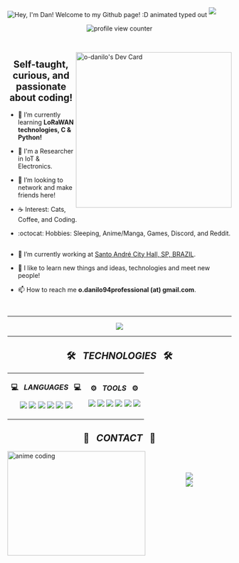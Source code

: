 <img src="https://readme-typing-svg.demolab.com?font=Operator+Mono&size=37&duration=2800&pause=2000&color=FAFAFA&center=true&vCenter=true&width=940&height=50&lines=Hello,+My+name+is+Danilo+Oliveira!;I'm+from+Santo+André,+SP+-+Brazil;I+work+in+IOT+and+Electronics+Development;Welcome+and+enjoy!+:D" align="middle" alt="Hey, I'm Dan! Welcome to my Github page! :D animated typed out">
<img  src="assests/borderseperator.gif">

<p align="center">
    <img src="https://komarev.com/ghpvc/?username=o-danilo&color=0079fa&style=flat-square&label=PROFILE+VIEWS" alt="profile view counter">
</p> <br>

<a href="https://app.daily.dev/o-danilo"> <img align='right' src="https://api.daily.dev/devcards/8fddb2af28184ef78283439a583c3cb1.png?r=fa0" width="350" alt="o-danilo's Dev Card" /></a>

<h2 align="center"> Self-taught, curious, and passionate about coding!</h2>

* 🌳 I’m currently learning **LoRaWAN technologies, C & Python!** <br>

* 🤵 I'm a Researcher in IoT & Electronics.

* 🐾 I’m looking to network and make friends here! <br>

* ☕ Interest: Cats, Coffee, and Coding. <br>

* :octocat: Hobbies: Sleeping, Anime/Manga, Games, Discord, and Reddit. <br>

<h2></h2>



- 🔭 I’m currently working at [Santo André City Hall, SP, BRAZIL](https://web.santoandre.sp.gov.br).

- 🤖 I like to learn new things and ideas, technologies and meet new people!

<!-- - 👨‍💻 I’m currently learning **C, Typescript & Python**. -->

- 📫 How to reach me **o.danilo94professional (at) gmail.com**.

<br><hr />
<div align="center">
  <img src="https://i.pinimg.com/originals/a1/9d/14/a19d149acd516549f0a2ac035b88cd35.gif">
</div>
<hr />
<h2 align="center">🛠️&ensp; <i>TECHNOLOGIES</i> &ensp;🛠️</h2>
<div>
  <table>
    <th>
      <p align="center">
        <p align="center">💻&ensp; <i>LANGUAGES</i> &ensp;💻</p>
        <img src="https://img.shields.io/badge/shell_script-%23121011.svg?style=for-the-badge&logo=gnu-bash&logoColor=white" />
        <img src="https://img.shields.io/badge/python-3670A0?style=for-the-badge&logo=python&logoColor=ffdd54" />
        <img src="https://img.shields.io/badge/ruby-%23CC342D.svg?style=for-the-badge&logo=ruby&logoColor=white" />
        <img src="https://img.shields.io/badge/r-%23276DC3.svg?style=for-the-badge&logo=r&logoColor=white" />
        <img src="https://img.shields.io/badge/c++-%2300599C.svg?style=for-the-badge&logo=c%2B%2B&logoColor=white" />
        <img src="https://img.shields.io/badge/c-%2300599C.svg?style=for-the-badge&logo=c&logoColor=white" />
      </p>
    </th>
    <th>
      <p align="center">
      <p align="center">⚙️&ensp; <i>TOOLS</i> &ensp;⚙️</p>
        <img src="https://img.shields.io/badge/Visual_Studio_Code-0078D4?style=for-the-badge&logo=visual%20studio%20code&logoColor=white" />
        <img src="https://img.shields.io/badge/VIM-%2311AB00.svg?style=for-the-badge&logo=vim&logoColor=white" />
        <img src="https://img.shields.io/badge/-Arduino-00979D?style=for-the-badge&logo=Arduino&logoColor=white" />
        <img src="https://img.shields.io/badge/GIT-E44C30?style=for-the-badge&logo=git&logoColor=white" />
        <img src="https://img.shields.io/badge/GitHub-100000?style=for-the-badge&logo=github&logoColor=white" />
        <img src="https://img.shields.io/badge/GitLab-330F63?style=for-the-badge&logo=gitlab&logoColor=white" />
      </p>    
    </th>
  </table>
<div>
 <h2></h2>
<h2 align="center">🙋‍&ensp; <i>CONTACT</i> &ensp;🙋‍</h2>
<a>&nbsp;</a>
<img align="left" width="310px" height="235px" src="https://www.ignboards.com/proxy.php?image=https%3A%2F%2Fi.pinimg.com%2Foriginals%2F29%2F9a%2F9d%2F299a9d775a786be5973804cb13248842.gif&hash=8fa1acaab0e1387307a3c8ccff3b94a3" alt="anime coding" />
<div>
  <p align="center">
  <br>
    <a href="https://www.linkedin.com/in/o-danilo" target="_blank"><img src="https://img.shields.io/badge/-LinkedIn-%230077B5?style=for-the-badge&logo=linkedin&logoColor=white" target="_blank"></a> <br>
    <a href="https://stackoverflow.com/users/18716886/o-danilo"><img src="https://img.shields.io/badge/Stack%20Overflow-F58025?style=for-the-badge&logo=Stack%20Overflow&logoColor=white"></a>
       </p><br><br>
    <p align="center">
<!--    <a href="https://github.com/leoszm" target="_blank"><img height="55" width="55" src="./images/buttons/githublogo.png" alt=""/>&nbsp;&nbsp;&nbsp;&nbsp;&nbsp;</a>
    <a href="mailto:leonardosousa60.profissional@gmail.com" target="_blank"><img height="55" width="55" src="./images/buttons/gmailogo.png" alt=""/>&nbsp;&nbsp;&nbsp;&nbsp;&nbsp;</a>
    <a href="https://discordapp.com/users/702567755618189404" target="_blank"><img height="55" width="55" src="./images/buttons/discordlogo.png" alt=""/>&nbsp;&nbsp;&nbsp;&nbsp;&nbsp;</a> -->
    </p>

  </div>
   </div>
  <br>
